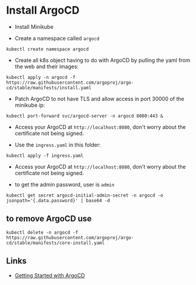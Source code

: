 # Install ArgoCD

* Install Minikube

* Create a namespace called `argocd`

```shell
kubectl create namespace argocd
```

* Create all k8s object having to do with ArgoCD by pulling the yaml from the web and their images:

```shell
kubectl apply -n argocd -f https://raw.githubusercontent.com/argoproj/argo-cd/stable/manifests/install.yaml
```

* Patch ArgoCD to not have TLS and allow access in port 30000 of the minikube ip:

```shell
kubectl port-forward svc/argocd-server -n argocd 8080:443 &
```

* Access your ArgoCD at `http://localhost:8080`, don't worry about the certificate not being signed.

* Use the `ingress.yaml` in this folder:

```shell
kubectl apply -f ingress.yaml
```

* Access your ArgoCD at `http://localhost:8080`, don't worry about the certificate not being signed.

* to get the admin password, user is `admin`

```shell
kubectl get secret argocd-initial-admin-secret -n argocd -o jsonpath='{.data.password}' | base64 -d
```

## to remove ArgoCD use

```shell
kubectl delete -n argocd -f https://raw.githubusercontent.com/argoproj/argo-cd/stable/manifests/core-install.yaml
```

## Links
* [Getting Started with ArgoCD](https://argo-cd.readthedocs.io/en/stable/getting_started)

